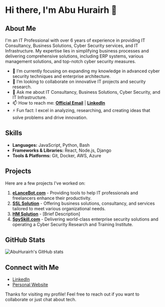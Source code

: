 # Hi there, I'm Abu Hurairh 👋

## About Me

I'm an IT Professional with over 6 years of experience in providing IT Consultancy, Business Solutions, Cyber Security services, and IT Infrastructure. My expertise lies in simplifying business processes and delivering comprehensive solutions, including ERP systems, various management solutions, and top-notch cyber security measures.

- 🌱 I’m currently focusing on expanding my knowledge in advanced cyber security techniques and enterprise architecture.
- 👯 I’m looking to collaborate on innovative IT projects and security research.
- 💬 Ask me about IT Consultancy, Business Solutions, Cyber Security, and IT Infrastructure.
- 📫 How to reach me: **[Official Email](mailto:AbuHurairah@sslsol.com)** | **[LinkedIn](https://www.linkedin.com/in/abihurairah)**
- ⚡ Fun fact: I excel in analyzing, researching, and creating ideas that solve problems and drive innovation.

## Skills

- **Languages:** JavaScript, Python, Bash
- **Frameworks & Libraries:** React, Node.js, Django
- **Tools & Platforms:** Git, Docker, AWS, Azure

## Projects

Here are a few projects I've worked on:

1. **[eLanceBot.com](https://elancebot.com)** - Providing tools to help IT professionals and freelancers enhance their productivity.
2. **[SSL Solution](https://sslsol.com)** - Offering business solutions, consultancy, and services tailored to meet various organizational needs.
3. **[HM Solution](https://hmsolutionz.com)** - [Brief Description]
4. **[SpySkill.com](https://spyskill.com)** - Delivering world-class enterprise security solutions and operating a Cyber Security Research and Training Institute.

## GitHub Stats

![AbuHurairh's GitHub stats](https://github-readme-stats.vercel.app/api?username=AbuHurairh&show_icons=true&theme=radical)

## Connect with Me

- [LinkedIn](https://linkedin.com/in/abihurairah)
- [Personal Website](https://sslsol.com)

Thanks for visiting my profile! Feel free to reach out if you want to collaborate or just chat about tech.
